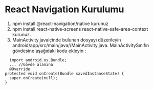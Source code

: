 # React Navigation Kurulumu 
1. npm install @react-navigation/native kurunuz
2. npm install react-native-screens react-native-safe-area-context kurunuz.
3. MainActivity.javaiçinde bulunan dosyayı düzenleyin android/app/src/main/java/<your package name>/MainActivity.java. MainActivitySınıfın gövdesine aşağıdaki kodu ekleyin :
```JS
  import android.os.Bundle;
  ... //Gövde alanına
  @Override
protected void onCreate(Bundle savedInstanceState) {
  super.onCreate(null);
}  
```
